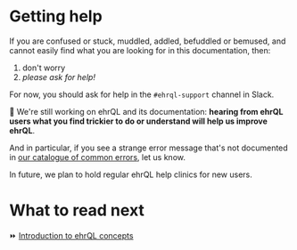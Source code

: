 # Getting help

If you are confused or stuck, muddled, addled, befuddled or bemused,
and cannot easily find what you are looking for in this documentation, then:

1. don't worry
2. _please ask for help!_

For now, you should ask for help in the `#ehrql-support` channel in Slack.

:construction: We're still working on ehrQL and its documentation:
**hearing from ehrQL users what you find trickier to do or understand will help us improve ehrQL**.

And in particular,
if you see a strange error message that's not documented in [our catalogue of common errors](ehrql-errors),
let us know.

In future, we plan to hold regular ehrQL help clinics for new users.

# What to read next 

:fast_forward: [Introduction to ehrQL concepts](https://github.com/opensafely-core/ehrql/wiki/introduction-to-ehrql-concepts)